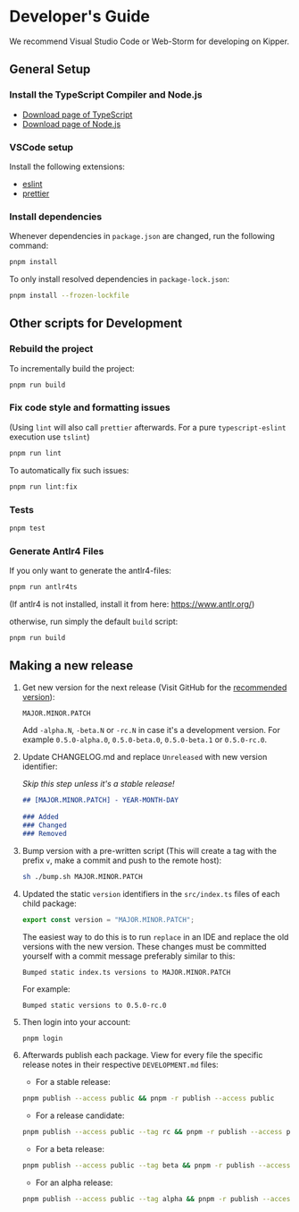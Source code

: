 # Developer's Guide

We recommend Visual Studio Code or Web-Storm for developing on Kipper.

## General Setup

### Install the TypeScript Compiler and Node.js

- [Download page of TypeScript](https://www.typescriptlang.org/download)
- [Download page of Node.js](https://nodejs.org/en/download/)

### VSCode setup

Install the following extensions:

- [eslint](https://marketplace.visualstudio.com/items?itemName=dbaeumer.vscode-eslint)
- [prettier](https://marketplace.visualstudio.com/items?itemName=esbenp.prettier-vscode)

### Install dependencies

Whenever dependencies in `package.json` are changed, run the following command:

```sh
pnpm install
```

To only install resolved dependencies in `package-lock.json`:

```sh
pnpm install --frozen-lockfile
```

## Other scripts for Development

### Rebuild the project

To incrementally build the project:

```sh
pnpm run build
```

### Fix code style and formatting issues

(Using `lint` will also call `prettier` afterwards. For a pure `typescript-eslint` execution use `tslint`)

```sh
pnpm run lint
```

To automatically fix such issues:

```sh
pnpm run lint:fix
```

### Tests

```sh
pnpm test
```

### Generate Antlr4 Files

If you only want to generate the antlr4-files:

```bash
pnpm run antlr4ts
```

(If antlr4 is not installed, install it from here: https://www.antlr.org/)

otherwise, run simply the default `build` script:

```bash
pnpm run build
```

## Making a new release

1. Get new version for the next release 
   (Visit GitHub for the [recommended version](https://github.com/Luna-Klatzer/Kipper/releases)):

   ```bash
   MAJOR.MINOR.PATCH
   ```

   Add `-alpha.N`, `-beta.N` or `-rc.N` in case it's a development version.
   For example `0.5.0-alpha.0`, `0.5.0-beta.0`, `0.5.0-beta.1` or `0.5.0-rc.0`.


2. Update CHANGELOG.md and replace `Unreleased` with new version identifier:

   *Skip this step unless it's a stable release!*

   ```markdown
   ## [MAJOR.MINOR.PATCH] - YEAR-MONTH-DAY
  
   ### Added
   ### Changed
   ### Removed
   ```

3. Bump version with a pre-written script (This will create a tag with the prefix `v`, make a commit and push to 
   the remote host):
   ```bash
   sh ./bump.sh MAJOR.MINOR.PATCH
   ```

4. Updated the static `version` identifiers in the `src/index.ts` files of each child package:

   ```ts
   export const version = "MAJOR.MINOR.PATCH";
   ```

   The easiest way to do this is to run `replace` in an IDE and replace the old versions with the new version. These
   changes must be committed yourself with a commit message preferably similar to this:

   ```
   Bumped static index.ts versions to MAJOR.MINOR.PATCH
   ```
   
   For example:
   ```
   Bumped static versions to 0.5.0-rc.0
   ```

6. Then login into your account:
   ```bash
   pnpm login
   ```

7. Afterwards publish each package. View for every file the specific release notes in their
   respective `DEVELOPMENT.md` files:

   - For a stable release: 
   ```bash
   pnpm publish --access public && pnpm -r publish --access public
   ```
   - For a release candidate:
   ```bash
   pnpm publish --access public --tag rc && pnpm -r publish --access public --tag rc
   ```
   - For a beta release:
   ```bash
   pnpm publish --access public --tag beta && pnpm -r publish --access public --tag beta
   ```
   - For an alpha release:
   ```bash
   pnpm publish --access public --tag alpha && pnpm -r publish --access public --tag alpha
   ```
